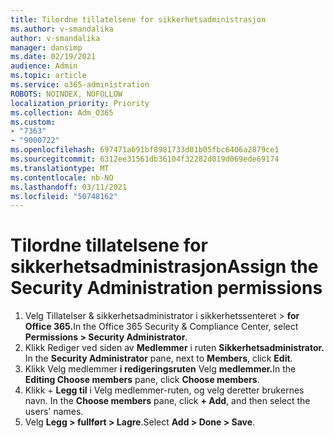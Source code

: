 ```yaml
---
title: Tilordne tillatelsene for sikkerhetsadministrasjon
ms.author: v-smandalika
author: v-smandalika
manager: dansimp
ms.date: 02/19/2021
audience: Admin
ms.topic: article
ms.service: o365-administration
ROBOTS: NOINDEX, NOFOLLOW
localization_priority: Priority
ms.collection: Adm_O365
ms.custom:
- "7363"
- "9000722"
ms.openlocfilehash: 697471a691bf8981733d01b05fbc6406a2879ce1
ms.sourcegitcommit: 6312ee31561db36104f32282d019d069ede69174
ms.translationtype: MT
ms.contentlocale: nb-NO
ms.lasthandoff: 03/11/2021
ms.locfileid: "50748162"
---
```

# <a name="assign-the-security-administration-permissions"></a><span data-ttu-id="8151e-102">Tilordne tillatelsene for sikkerhetsadministrasjon</span><span class="sxs-lookup"><span data-stu-id="8151e-102">Assign the Security Administration permissions</span></span>

1. <span data-ttu-id="8151e-103">Velg Tillatelser & sikkerhetsadministrator i sikkerhetssenteret > **for Office 365.**</span><span class="sxs-lookup"><span data-stu-id="8151e-103">In the Office 365 Security & Compliance Center, select **Permissions > Security Administrator**.</span></span>
2. <span data-ttu-id="8151e-104">Klikk Rediger ved siden av **Medlemmer** i ruten **Sikkerhetsadministrator.** </span><span class="sxs-lookup"><span data-stu-id="8151e-104">In the **Security Administrator** pane, next to **Members**, click **Edit**.</span></span>
3. <span data-ttu-id="8151e-105">Klikk Velg medlemmer **i redigeringsruten** Velg **medlemmer.**</span><span class="sxs-lookup"><span data-stu-id="8151e-105">In the **Editing Choose members** pane, click **Choose members**.</span></span>
4. <span data-ttu-id="8151e-106">Klikk + **Legg til** i Velg medlemmer-ruten, og velg deretter brukernes navn. </span><span class="sxs-lookup"><span data-stu-id="8151e-106">In the **Choose members** pane, click **+ Add**, and then select the users' names.</span></span>
5. <span data-ttu-id="8151e-107">Velg **Legg > fullført > Lagre**.</span><span class="sxs-lookup"><span data-stu-id="8151e-107">Select **Add > Done > Save**.</span></span>

